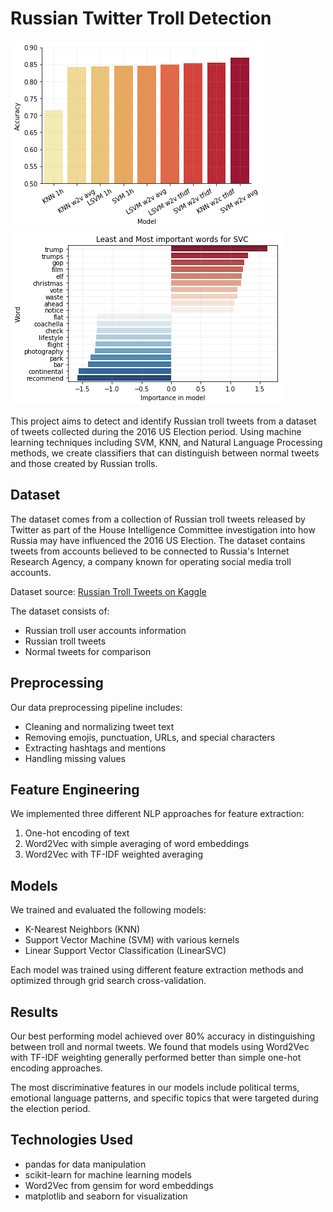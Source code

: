 # Russian Twitter Troll Detection

![accuracies.png](out/accuracies.png)
![words.png](out/words.png)

This project aims to detect and identify Russian troll tweets from a dataset of tweets collected during the 2016 US Election period. Using machine learning techniques including SVM, KNN, and Natural Language Processing methods, we create classifiers that can distinguish between normal tweets and those created by Russian trolls.

## Dataset

The dataset comes from a collection of Russian troll tweets released by Twitter as part of the House Intelligence Committee investigation into how Russia may have influenced the 2016 US Election. The dataset contains tweets from accounts believed to be connected to Russia's Internet Research Agency, a company known for operating social media troll accounts.

Dataset source: [Russian Troll Tweets on Kaggle](https://www.kaggle.com/datasets/vikasg/russian-troll-tweets?select=users.csv)

The dataset consists of:
- Russian troll user accounts information
- Russian troll tweets
- Normal tweets for comparison

## Preprocessing

Our data preprocessing pipeline includes:
- Cleaning and normalizing tweet text
- Removing emojis, punctuation, URLs, and special characters
- Extracting hashtags and mentions
- Handling missing values

## Feature Engineering

We implemented three different NLP approaches for feature extraction:
1. One-hot encoding of text
2. Word2Vec with simple averaging of word embeddings
3. Word2Vec with TF-IDF weighted averaging

## Models

We trained and evaluated the following models:
- K-Nearest Neighbors (KNN)
- Support Vector Machine (SVM) with various kernels
- Linear Support Vector Classification (LinearSVC)

Each model was trained using different feature extraction methods and optimized through grid search cross-validation.

## Results

Our best performing model achieved over 80% accuracy in distinguishing between troll and normal tweets. We found that models using Word2Vec with TF-IDF weighting generally performed better than simple one-hot encoding approaches.

The most discriminative features in our models include political terms, emotional language patterns, and specific topics that were targeted during the election period.

## Technologies Used

- pandas for data manipulation
- scikit-learn for machine learning models
- Word2Vec from gensim for word embeddings
- matplotlib and seaborn for visualization